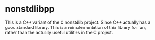# nonstdlibpp
This is a C++ variant of the C nonstdlib project. Since C++ actually has a good standard library. This is a reimplementation of this library for fun, rather than the actually useful utilities in the C project.
